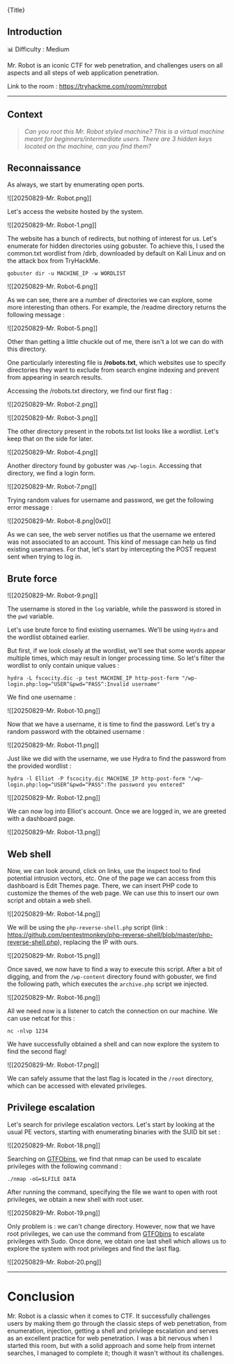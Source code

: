 {Title}
## **Introduction**

📊 Difficulty : Medium

Mr. Robot is an iconic CTF for web penetration, and challenges users on all aspects and all steps of web application penetration.

Link to the room : https://tryhackme.com/room/mrrobot

--- 
## Context

> *Can you root this Mr. Robot styled machine? This is a virtual machine meant for beginners/intermediate users. There are 3 hidden keys located on the machine, can you find them?*

## Reconnaissance

As always, we start by enumerating open ports. 

![[20250829-Mr. Robot.png]]

Let's access the website hosted by the system.

![[20250829-Mr. Robot-1.png]]

The website has a bunch of redirects, but nothing of interest for us. Let's enumerate for hidden directories using gobuster. To achieve this, I used the common.txt wordlist from /dirb, downloaded by default on Kali Linux and on the attack box from TryHackMe.

```
gobuster dir -u MACHINE_IP -w WORDLIST
```

![[20250829-Mr. Robot-6.png]]

As we can see, there are a number of directories we can explore, some more interesting than others. For example, the /readme directory returns the following message : 

![[20250829-Mr. Robot-5.png]]

Other than getting a little chuckle out of me, there isn't a lot we can do with this directory.

One particularly interesting file is **/robots.txt**, which websites use to specify directories they want to exclude from search engine indexing and prevent from appearing in search results. 

Accessing the /robots.txt directory, we find our first flag : 

![[20250829-Mr. Robot-2.png]]

![[20250829-Mr. Robot-3.png]]

The other directory present in the robots.txt list looks like a wordlist. Let's keep that on the side for later.

![[20250829-Mr. Robot-4.png]]

Another directory found by gobuster was ``/wp-login``. Accessing that directory, we find a login form. 

![[20250829-Mr. Robot-7.png]]

Trying random values for username and password, we get the following error message : 

![[20250829-Mr. Robot-8.png|0x0]]

As we can see, the web server notifies us that the username we entered was not associated to an account. This kind of message can help us find existing usernames. For that, let's start by intercepting the POST request sent when trying to log in.

## Brute force

![[20250829-Mr. Robot-9.png]]

The username is stored in the ``log`` variable, while the password is stored in the ``pwd`` variable.

Let's use brute force to find existing usernames. We'll be using ``Hydra`` and the wordlist obtained earlier.

But first, if we look closely at the wordlist, we'll see that some words appear multiple times, which may result in longer processing time. So let's filter the wordlist to only contain unique values : 

```
hydra -L fscocity.dic -p test MACHINE_IP http-post-form "/wp-login.php:log=^USER^&pwd=^PASS^:Invalid username"
```

We find one username :

![[20250829-Mr. Robot-10.png]]

Now that we have a username, it is time to find the password. Let's try a random password with the obtained username : 

![[20250829-Mr. Robot-11.png]]

Just like we did with the username, we use Hydra to find the password from the provided wordlist : 

```
hydra -l Elliot -P fscocity.dic MACHINE_IP http-post-form "/wp-login.php:log=^USER^&pwd=^PASS^:The password you entered"
```

![[20250829-Mr. Robot-12.png]]

We can now log into Elliot's account. Once we are logged in, we are greeted with a dashboard page.

![[20250829-Mr. Robot-13.png]]

## Web shell

Now, we can look around, click on links, use the inspect tool to find potential intrusion vectors, etc. One of the page we can access from this dashboard is Edit Themes page. There, we can insert PHP code to customize the themes of the web page. We can use this to insert our own script and obtain a web shell.

![[20250829-Mr. Robot-14.png]]

We will be using the ``php-reverse-shell.php`` script (link : https://github.com/pentestmonkey/php-reverse-shell/blob/master/php-reverse-shell.php), replacing the IP with ours.

![[20250829-Mr. Robot-15.png]]

Once saved, we now have to find a way to execute this script. After a bit of digging, and from the ``/wp-content`` directory found with gobuster, we find the following path, which executes the `archive.php` script we injected.

![[20250829-Mr. Robot-16.png]]

All we need now is a listener to catch the connection on our machine. We can use netcat for this : 

```
nc -nlvp 1234
```

We have successfully obtained a shell and can now explore the system to find the second flag!

![[20250829-Mr. Robot-17.png]]

We can safely assume that the last flag is located in the `/root` directory, which can be accessed with elevated privileges.  

## Privilege escalation

Let's search for privilege escalation vectors. Let's start by looking at the usual PE vectors, starting with enumerating binaries with the SUID bit set : 

![[20250829-Mr. Robot-18.png]]

Searching on [GTFObins](https://gtfobins.github.io/gtfobins), we find that nmap can be used to escalate privileges with the following command : 

```
./nmap -oG=$LFILE DATA
```

After running the command, specifying the file we want to open with root privileges, we obtain a new shell with root user.

![[20250829-Mr. Robot-19.png]]

Only problem is : we can't change directory. However, now that we have root privileges, we can use the command from [GTFObins](https://gtfobins.github.io/gtfobins) to escalate privileges with Sudo. Once done, we obtain one last shell which allows us to explore the system with root privileges and find the last flag. 

![[20250829-Mr. Robot-20.png]]

---
# Conclusion 

Mr. Robot is a classic when it comes to CTF. It successfully challenges users by making them go through the classic steps of web penetration, from enumeration, injection, getting a shell and privilege escalation and serves as an excellent practice for web penetration. I was a bit nervous when I started this room, but with a solid approach and some help from internet searches, I managed to complete it; though it wasn't without its challenges.

